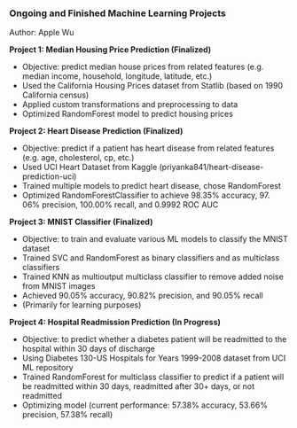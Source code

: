 ### Ongoing and Finished Machine Learning Projects
Author: Apple Wu

**Project 1: Median Housing Price Prediction (Finalized)**
* Objective: predict median house prices from related features (e.g. median income, household, longitude, latitude, etc.)
* Used the California Housing Prices dataset from Statlib (based on 1990 California census)
* Applied custom transformations and preprocessing to data
* Optimized RandomForest model to predict housing prices

**Project 2: Heart Disease Prediction (Finalized)**
* Objective: predict if a patient has heart disease from related features (e.g. age,  cholesterol, cp, etc.)
* Used UCI Heart Dataset from Kaggle (priyanka841/heart-disease-prediction-uci)
* Trained multiple models to predict heart disease, chose RandomForest
* Optimized RandomForestClassifier to achieve 98.35% accuracy, 97. 06% precision, 100.00% recall, and 0.9992 ROC AUC

**Project 3: MNIST Classifier (Finalized)**
* Objective: to train and evaluate various ML models to classify the MNIST dataset
* Trained SVC and RandomForest as binary classifiers and as multiclass classifiers
* Trained KNN as multioutput multiclass classifier to remove added noise from MNIST images
* Achieved 90.05% accuracy, 90.82% precision, and 90.05% recall
* (Primarily for learning purposes)

**Project 4: Hospital Readmission Prediction (In Progress)**
* Objective: to predict whether a diabetes patient will be readmitted to the hospital within 30 days of discharge
* Using Diabetes 130-US Hospitals for Years 1999-2008 dataset from UCI ML repository
* Trained RandomForest for multiclass classifier to predict if a patient will be readmitted within 30 days, readmitted after 30+ days, or not readmitted
* Optimizing model (current performance: 57.38% accuracy, 53.66% precision, 57.38% recall)